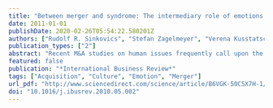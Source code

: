 ```yaml
---
title: "Between merger and syndrome: The intermediary role of emotions in four cross-border M&As"
date: 2011-01-01
publishDate: 2020-02-26T05:54:22.580201Z
authors: ["Rudolf R. Sinkovics", "Stefan Zagelmeyer", "Verena Kusstatscher"]
publication_types: ["2"]
abstract: "Recent M&A studies on human issues frequently call upon the 'merger syndrome' as a typical post-merger phenomenon and a concept used to describe the - usually negative - effects on the attitudes and behaviour of employees in the affected organizations. Interestingly, although mergers and acquisitions are considered highly emotional events, research on the emotional dimension of these events is still rare, especially as far as cross-border activities are concerned. Combining theory-based reasoning and inductive data-interpretation, this paper explores, analyses and discusses the role of emotions in mergers and acquisitions. Drawing on elements provided by cognitive appraisal theory, affective events theory, the literature on the merger syndrome, and qualitative in-depth interviews with employees, this paper introduces an analytical framework for investigating the role of emotions in international mergers and acquisitions. The qualitative analysis of four cross-border M&A cases focuses on the impact of managerial communication and behaviour on employee emotions, behaviour, and performance. In the final section we discuss the implications of the findings for management."
featured: false
publication: "*International Business Review*"
tags: ["Acquisition", "Culture", "Emotion", "Merger"]
url_pdf: "http://www.sciencedirect.com/science/article/B6VGK-50C5X7H-1/2/add4afc7b4eb224b06e3e725961958b3"
doi: "10.1016/j.ibusrev.2010.05.002"
---
```


